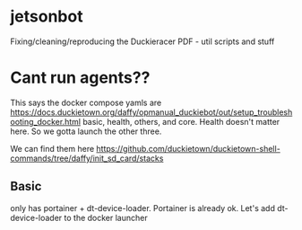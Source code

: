 # jetsonbot
Fixing/cleaning/reproducing the Duckieracer PDF - util scripts and stuff

# Cant run agents??

This says the docker compose yamls are https://docs.duckietown.org/daffy/opmanual_duckiebot/out/setup_troubleshooting_docker.html 
basic, health, others, and core. Health doesn't matter here. So we gotta launch the other three.

We can find them here https://github.com/duckietown/duckietown-shell-commands/tree/daffy/init_sd_card/stacks

## Basic

only has portainer + dt-device-loader. Portainer is already ok. Let's add dt-device-loader to the docker launcher


